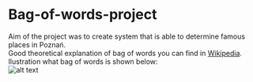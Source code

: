 # Bag-of-words-project  

Aim of the project was to create system that is able to determine famous places in Poznań.  
Good theoretical explanation of bag of words you can find in [Wikipedia](https://en.wikipedia.org/wiki/Bag-of-words_model).  
Ilustration what bag of words is shown below:  
![alt text](https://3.bp.blogspot.com/-4pxORQAgAFI/XMNZhEssXtI/AAAAAAAAGmA/SuQGsp-GyT4jKlUZieg_A5lnTza_GujfwCLcBGAs/s1600/bag_of_words.png)  



